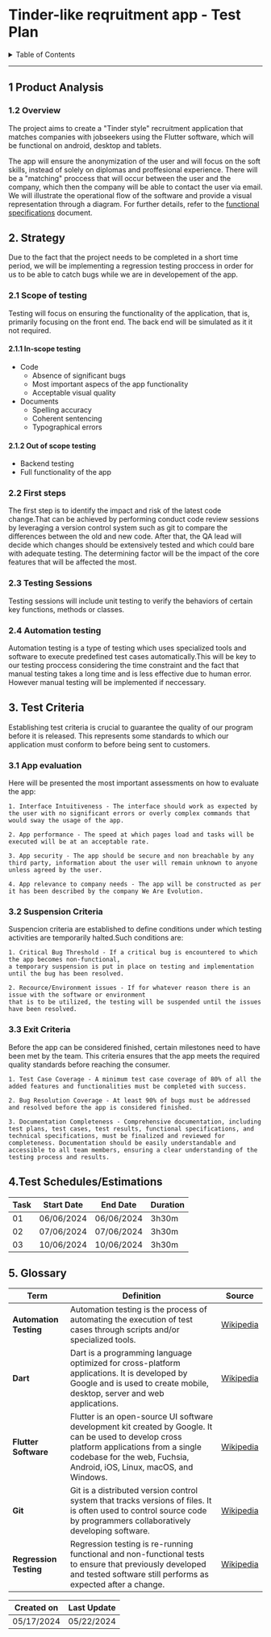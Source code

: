 # Tinder-like reqruitment app - Test Plan

<details>
<summary> Table of Contents </summary>

- [Tinder-like reqruitment app - Test Plan](#Tinder-like-reqruitment-app---Test-Plan)
    - [Product Analysis](#1-product-analysis)
        - [Overview](#12-overview)
    - [Strategy](#2-strategy)
        - [First Steps](#21-first-steps)
        - [Automation testing](#22-automation-testing)
    - [Test Criteria](#3-test-criteria)
        - [App Evaluation](#31-app-evaluation)
        - [Suspension Criteria](#32-suspension-criteria)
        - [Exit Criteria](#33-exit-criteria)
    - [Test Schedules/Estimations](#4test-schedulestimations)
    - [Glossary](#5-glossary)

</details>


---


 
## 1 Product Analysis

### 1.2 Overview

The project aims to create a "Tinder style" recruitment application that 
matches companies with jobseekers using the Flutter software, which will 
be functional on android, desktop and tablets.

The app will ensure the anonymization of the user and will focus on the
soft skills, instead of solely on diplomas and proffesional experience.
There will be a "matching" proccess that will occur between the user and the 
company, which then the company will be able to contact the user via email. We will illustrate the operational flow of the software and provide a visual representation through a diagram. For further details, refer to the [functional specifications](https://github.com/algosup/2023-2024-project-5-flutter-team-8/blob/main/documents/functional_specification/functional_specification.md) document.

## 2. Strategy

Due to the fact that the project needs to be completed in a short time period, we will be implementing a regression testing proccess in order for us to be able to catch bugs while we are in developement of the app. 

### 2.1 Scope of testing

Testing will focus on ensuring the functionality of the application, that is, primarily focusing on the front end. The back end will be simulated as it it not required.

#### 2.1.1 In-scope testing 

- Code
    - Absence of significant bugs
    - Most important aspecs of the app functionality 
    - Acceptable visual quality 
- Documents
    - Spelling accuracy 
    - Coherent sentencing
    - Typographical errors

#### 2.1.2 Out of scope testing

- Backend testing 
- Full functionality of the app 

### 2.2 First steps

The first step is to identify the impact and risk of the latest code change.That can be achieved by performing conduct code review sessions by leveraging a version control system such as git to compare the differences between the old and new code. After that, the QA lead will decide which changes should be extensively tested and which could bare with adequate testing. The determining factor will be the impact of the core features that will be affected the most. 

### 2.3 Testing Sessions 

Testing sessions will include unit testing to verify the behaviors of certain key functions, methods or classes. 

### 2.4 Automation testing 

Automation testing is a type of testing which uses specialized tools and software to execute predefined test cases automatically.This will be key to our testing proccess considering the time constraint and the fact that manual testing takes a long time and is less effective due to human error. However manual testing will be implemented if neccessary.


## 3. Test Criteria

Establishing test criteria is crucial to guarantee the quality of our program before it is released. This represents some standards to which our application must conform to before being sent to customers.

### 3.1 App evaluation

Here will be presented the most important assessments on how to evaluate the app:

    1. Interface Intuitiveness - The interface should work as expected by the user with no significant errors or overly complex commands that would sway the usage of the app.

    2. App performance - The speed at which pages load and tasks will be executed will be at an acceptable rate.

    3. App security - The app should be secure and non breachable by any third party, information about the user will remain unknown to anyone unless agreed by the user.

    4. App relevance to company needs - The app will be constructed as per it has been described by the company We Are Evolution.


### 3.2 Suspension Criteria

Suspencion criteria are established to define conditions under which testing activities are temporarily halted.Such conditions are:

    1. Critical Bug Threshold - If a critical bug is encountered to which the app becomes non-functional,
    a temporary suspension is put in place on testing and implementation until the bug has been resolved.

    2. Recource/Environment issues - If for whatever reason there is an issue with the software or environment 
    that is to be utilized, the testing will be suspended until the issues have been resolved.

### 3.3 Exit Criteria 

Before the app can be considered finished, certain milestones need to have been met by the team.
This criteria ensures that the app meets the required quality standards before reaching the consumer.

    1. Test Case Coverage - A minimum test case coverage of 80% of all the added features and functionalities must be completed with success.

    2. Bug Resolution Coverage - At least 90% of bugs must be addressed and resolved before the app is considered finished.

    3. Documentation Completeness - Comprehensive documentation, including test plans, test cases, test results, functional specifications, and technical specifications, must be finalized and reviewed for completeness. Documentation should be easily understandable and accessible to all team members, ensuring a clear understanding of the testing process and results.





## 4.Test Schedules/Estimations

| Task | Start Date | End Date | Duration |
| ---- | ---------- | -------- | -------- |
| 01 | 06/06/2024 | 06/06/2024 | 3h30m |
| 02 | 07/06/2024 | 07/06/2024 | 3h30m |
| 03 | 10/06/2024 | 10/06/2024 | 3h30m |

## 5. Glossary

| Term | Definition | Source |
| ---- | ---------- | ------ |
| **Automation Testing** | Automation testing is the process of automating the execution of test cases through scripts and/or specialized tools. | [Wikipedia](https://en.wikipedia.org/wiki/Test_automation)
| **Dart** | Dart is a programming language optimized for cross-platform applications. It is developed by Google and is used to create mobile, desktop, server and web applications.| [Wikipedia](https://en.wikipedia.org/wiki/Dart_(programming_language))
| **Flutter Software**| Flutter is an open-source UI software development kit created by Google. It can be used to develop cross platform applications from a single codebase for the web, Fuchsia, Android, iOS, Linux, macOS, and Windows. | [Wikipedia](https://en.wikipedia.org/wiki/Flutter_(software))
| **Git** | Git is a distributed version control system that tracks versions of files. It is often used to control source code by programmers collaboratively developing software. | [Wikipedia](https://en.wikipedia.org/wiki/Git)
| **Regression Testing** | Regression testing is re-running functional and non-functional tests to ensure that previously developed and tested software still performs as expected after a change.   | [Wikipedia](https://en.wikipedia.org/wiki/Regression_testing)    


| Created on | Last Update | 
| ---------- | ---------- |
| 05/17/2024 | 05/22/2024 |